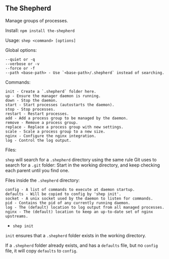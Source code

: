 
The Shepherd
--------

Manage groups of processes.

Install:
`npm install the-shepherd`


Usage:
`shep <command> [options]`

Global options:

	--quiet or -q
	--verbose or -v
	--force or -f
	--path <base-path> - Use `<base-path>/.shepherd` instead of searching.

Commands:

	init - Create a `.shepherd` folder here.
	up - Ensure the manager daemon is running.
	down - Stop the daemon.
	start - Start processes (autostarts the daemon).
	stop - Stop processes.
	restart - Restart processes.
	add - Add a process group to be managed by the daemon.
	remove - Remove a process group.
	replace - Replace a process group with new settings.
	scale - Scale a process group to a new size.
	nginx - Configure the nginx integration.
	log - Control the log output.

Files:

`shep` will search for a `.shepherd` directory using the same rule Git uses to search for a `.git` folder: Start in the working directory, and keep checking each parent until you find one.

Files inside the `.shepherd` directory:

	config - A list of commands to execute at daemon startup.
	defaults - Will be copied to config by 'shep init'.
	socket - A unix socket used by the daemon to listen for commands.
	pid - Contains the pid of any currently running daemon.
	log - The (default) location to log output from all managed processes.
	nginx - The (default) location to keep an up-to-date set of nginx upstreams.

* `shep init`


`init` ensures that a `.shepherd` folder exists in the working directory.

If a `.shepherd` folder already exists, and has a `defaults` file, but no `config` file, it will copy `defaults` to `config`.
